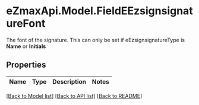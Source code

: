 # eZmaxApi.Model.FieldEEzsignsignatureFont
The font of the signature. This can only be set if eEzsignsignatureType is **Name** or **Initials**

## Properties

Name | Type | Description | Notes
------------ | ------------- | ------------- | -------------

[[Back to Model list]](../README.md#documentation-for-models) [[Back to API list]](../README.md#documentation-for-api-endpoints) [[Back to README]](../README.md)

